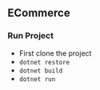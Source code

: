 ## ECommerce

### Run Project

 - First clone the project
 - ``dotnet restore``
 - ``dotnet build``
 - ``dotnet run``